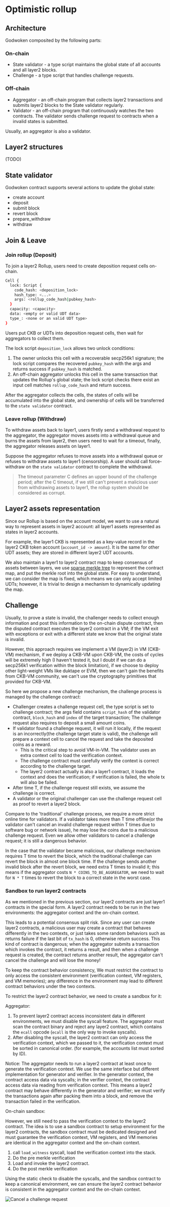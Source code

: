 # Optimistic rollup

## Architecture

Godwoken composited by the following parts:

### On-chain

* State validator - a type script maintains the global state of all accounts and all layer2 blocks.
* Challenge - a type script that handles challenge requests.

### Off-chain

* Aggregator - an off-chain program that collects layer2 transactions and submits layer2 blocks to the State validator regularly.
* Validator - an off-chain program that continuously watches the two contracts. The validator sends challenge request to contracts when a invalid states is submitted.

Usually, an aggregator is also a validator.

## Layer2 structures

(TODO)

## State validator

Godwoken contract supports several actions to update the global state:

* create account
* deposit
* submit block
* revert block
* prepare_withdraw
* withdraw

## Join & Leave

### Join rollup (Deposit)

To join a layer2 Rollup, users need to create deposition request cells on-chain.

``` sh
Cell {
  lock: Script {
    code_hash: <deposition_lock>
    hash_type: <...>
    args: <rollup_code_hash|pubkey_hash>
  }
  capacity: <capacity>
  data: <empty or valid UDT data>
  type_: <none or an valid UDT type>
}
```

Users put CKB or UDTs into deposition request cells, then wait for aggregators to collect them.

The lock script `deposition_lock` allows two unlock conditions:

1. The owner unlocks this cell with a recoverable secp256k1 signature; the lock script compares the recovered `pubkey_hash` with the args and returns success if `pubkey_hash` is matched.
2. An off-chain aggregator unlocks this cell in the same transaction that updates the Rollup's global state; the lock script checks there exist an input cell matches `rollup_code_hash` and return success.

After the aggregator collects the cells, the states of cells will be accumulated into the global state, and ownership of cells will be transferred to the `state validator` contract.

### Leave rollup (Withdraw)

To withdraw assets back to layer1, users firstly send a withdrawal request to the aggregator, the aggregator moves assets into a withdrawal queue and burns the assets from layer2, then users need to wait for a timeout, finally, the aggregator releases assets on layer1.

Suppose the aggregator refuses to move assets into a withdrawal queue or refuses to withdraw assets to layer1 (censorship). A user should call force-withdraw on the `state validator` contract to complete the withdrawal.

> The timeout parameter C defines an upper bound of the challenge period; after the C timeout, if we still can't prevent a malicious user from withdrawing assets to layer1, the rollup system should be considered as corrupt.

## Layer2 assets representation

Since our Rollup is based on the account model, we want to use a natural way to represent assets in layer2 account: all layer1 assets represented as states in layer2 accounts.

For example, the layer1 CKB is represented as a key-value record in the layer2 CKB token account (`account_id -> amount`). It is the same for other UDT assets; they are stored in different layer2 UDT accounts.

We also maintain a layer1 to layer2 contract map to keep consensus of assets between layers, we use [sparse merkle tree] to represent the contract map, and put the merkle root into the global state. For easy to understand, we can consider the map is fixed, which means we can only accept limited UDTs; however, it is trivial to design a mechanism to dynamically updating the map.

## Challenge

Usually, to prove a state is invalid, the challenger needs to collect enough information and post this information to the on-chain dispute contract, then the disputed contract executes the layer2 contract in a VM; if the VM exit with exceptions or exit with a different state we know that the original state is invalid.

However, this approach requires we implement a VM (layer2) in VM (CKB-VM) mechanism, if we deploy a CKB-VM upon CKB-VM, the costs of cycles will be extremely high (I haven't tested it, but I doubt if we can do a secp256k1 verification within the block limitation), if we choose to deploy other light-weight VMs like duktape or EVM, then we can't gain the benefits from CKB-VM community, we can't use the cryptography primitives that provided for CKB-VM.

So here we propose a new challenge mechanism, the challenge process is managed by the challenge contract:

* Challenger creates a challenge request cell, the type script is set to challenge contract; the args field contains `script_hash` of the validator contract, `block_hash` and `index` of the target transaction; The challenge request also requires to deposit a small amount coins.
* If validator found a challenge request, it will run it locally, if the request is an incorrectly(the challenge target state is valid), the challenge will prepare a context cell to cancel the request and take the deposited coins as a reward.
  * This is the critical step to avoid VM-in-VM. The validator uses an extra context cell to load the verification context.
  * The challenge contract must carefully verify the context is correct according to the challenge target.
  * The layer2 contract actually is also a layer1 contract, it loads the context and does the verification; if verification is failed, the whole tx will also be failed.
* After time T, if the challenge request still exists, we assume the challenge is correct.
* A validator or the original challenger can use the challenge request cell as proof to revert a layer2 block.

Compare to the 'traditional' challenge process, we require a more strict online time for validators. If a validator takes more than T time offline(or the validator can't cancel an invalid challenge request within T times due to software bug or network issue), he may lose the coins due to a malicious challenge request. Even we allow other validators to cancel a challenge request; it is still a dangerous behavior.

In the case that the validator became malicious, our challenge mechanism requires T time to revert the block, which the traditional challenge can revert the block in almost one block time. If the challenge sends another invalid block after the revert block, we need extra T times to invalid it; this means if the aggregator costs `N * COINS_TO_BE_AGGREGATOR`, we need to wait for `N * T` times to revert the block to a correct state in the worst case.


### Sandbox to run layer2 contracts

As we mentioned in the previous section, our layer2 contracts are just layer1 contracts in the special form. A layer2 contract needs to be run in the two environments: the aggregator context and the on-chain context.

This leads to a potential consensus split risk. Since any user can create layer2 contracts, a malicious user may create a contract that behaves differently in the two contexts, or just takes some random behaviors such as returns failure if the last bit of `tx_hash` is 0, otherwise return success. This kind of contract is dangerous; when the aggregator submits a transaction which invokes the contract, it returns a result, and then when a challenge request is created, the contract returns another result, the aggregator can't cancel the challenge and will lose the money!

To keep the contract behavior consistency, We must restrict the contract to only access the consistent environment (verification context, VM registers, and VM memories); any difference in the environment may lead to different contract behaviors under the two contexts.

To restrict the layer2 contract behavior, we need to create a sandbox for it:

Aggregator:

1. To prevent layer2 contract access inconsistent data in different environments, we must disable the syscall feature. The aggregator must scan the contract binary and reject any layer2 contract, which contains the `ecall` opcode (`ecall` is the only way to invoke syscalls).
2. After disabling the syscall, the layer2 contract can only access the verification context, which we passed to it, the verification context must be sorted in canonical order. (for example, the accounts list must sorted by ID).

Notice: The aggregator needs to run a layer2 contract at least once to generate the verification context. We use the same interface but different implementation for generator and verifier. In the generator context, the contract access data via syscalls; in the verifier context, the contract access data via reading from verification context.  This means a layer2 contract may behave differently in the generator and verifier; we must verify the transactions again after packing them into a block, and remove the transaction failed in the verification.


On-chain sandbox:

However, we still need to pass the verification context to the layer2 contract. The idea is to use a sandbox contract to setup environment for the layer2 contracts, the sandbox contract must be dedicated designed and must guarantee the verification context, VM registers, and VM memories are identical in the aggregator context and the on-chain context.

1. call `load_witness` syscall, load the verification context into the stack.
2. Do the pre merkle verification
3. Load and invoke the layer2 contract.
4. Do the post merkle verification

Using the static check to disable the syscalls, and the sandbox contract to keep a canonical environment, we can ensure the layer2 contract behavior is consistent in the aggregator context and the on-chain context.

![Cancel a challenge request](./cancel_a_challenge_request.jpg)

[sparse merkle tree]: https://github.com/jjyr/sparse-merkle-tree "sparse merkle tree"

